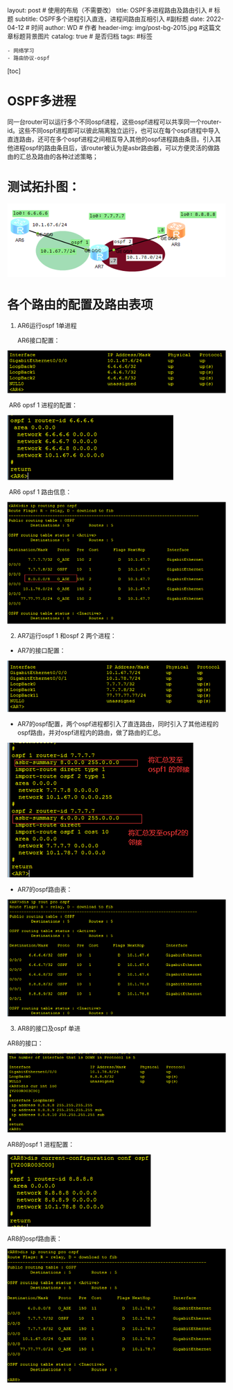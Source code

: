 layout:     post   				    # 使用的布局（不需要改）
title:     OSPF多进程路由及路由引入 				# 标题 
subtitle:   OSPF多个进程引入直连，进程间路由互相引入 #副标题
date:       2022-04-12 				# 时间
author:     WD 						# 作者
header-img: img/post-bg-2015.jpg 	#这篇文章标题背景图片
catalog: true 						# 是否归档
tags:								#标签

    - 网络学习
    - 路由协议-ospf

[toc]

# OSPF多进程

同一台router可以运行多个不同ospf进程，这些ospf进程可以共享同一个router-id。这些不同ospf进程即可以彼此隔离独立运行，也可以在每个ospf进程中导入直连路由，还可在多个ospf进程之间相互导入其他的ospf进程路由条目。引入其他进程ospf的路由条目后，该router被认为是asbr路由器，可以方便灵活的做路由的汇总及路由的各种过滤策略；

# 测试拓扑图：



![image-20220412231258786](https://github.com/HuangWendell/huangwendell.github.io/blob/master/img/image-20220412231258786.png?raw=true)

# 各个路由的配置及路由表项

1. AR6运行ospf 1单进程

   AR6接口配置：

![image-20220412231340201](https://github.com/HuangWendell/huangwendell.github.io/blob/master/img/image-20220412231340201.png?raw=true)

​    	AR6 opsf 1 进程的配置：

![image-20220412231402813](https://github.com/HuangWendell/huangwendell.github.io/blob/master/img/image-20220412231402813.png?raw=true)

​		AR6 opsf 1 路由信息：

![image-20220412231503022](https://github.com/HuangWendell/huangwendell.github.io/blob/master/img/image-20220412231503022.png?raw=true)

2. AR7运行ospf 1 和ospf 2 两个进程：

- AR7的接口配置：

![image-20220412231529078](https://github.com/HuangWendell/huangwendell.github.io/blob/master/img/image-20220412231529078.png?raw=true)

- AR7的ospf配置，两个ospf进程都引入了直连路由，同时引入了其他进程的ospf路由，并对ospf进程内的路由，做了路由的汇总。



![image-20220412231717186](https://github.com/HuangWendell/huangwendell.github.io/blob/master/img/image-20220412231717186.png?raw=true)

- AR7的ospf路由表：

![image-20220412231747028](https://github.com/HuangWendell/huangwendell.github.io/blob/master/img/image-20220412231747028.png?raw=true)

3. AR8的接口及ospf 单进

AR8的接口：

![image-20220412231833590](https://github.com/HuangWendell/huangwendell.github.io/blob/master/img/image-20220412231833590.png?raw=true)

AR8的ospf 1 进程配置：

![image-20220412231900925](https://github.com/HuangWendell/huangwendell.github.io/blob/master/img/image-20220412231900925.png?raw=true)



AR8的ospf路由表：

![image-20220412231929751](https://github.com/HuangWendell/huangwendell.github.io/blob/master/img/image-20220412231929751.png?raw=true)










